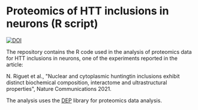 # Proteomics of HTT inclusions in neurons (R script)

[![DOI](https://zenodo.org/badge/DOI/10.5281/zenodo.5469407.svg)](https://doi.org/10.5281/zenodo.5469407)

The repository contains the R code used in the analysis of proteomics data for HTT inclusions in neurons, one of the experiments reported in the article:

N. Riguet et al., "Nuclear and cytoplasmic huntingtin inclusions exhibit distinct biochemical composition, interactome and ultrastructural properties", Nature Communications 2021. 

The analysis uses the [DEP](https://bioconductor.org/packages/devel/bioc/vignettes/DEP/inst/doc/DEP.html) library for proteomics data analysis. 
